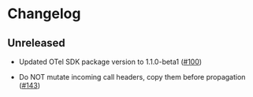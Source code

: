 # Changelog

## Unreleased

* Updated OTel SDK package version to 1.1.0-beta1
  ([#100](https://github.com/open-telemetry/opentelemetry-dotnet-contrib/pull/100))

* Do NOT mutate incoming call headers, copy them before propagation
  ([#143](https://github.com/open-telemetry/opentelemetry-dotnet-contrib/pull/143))
